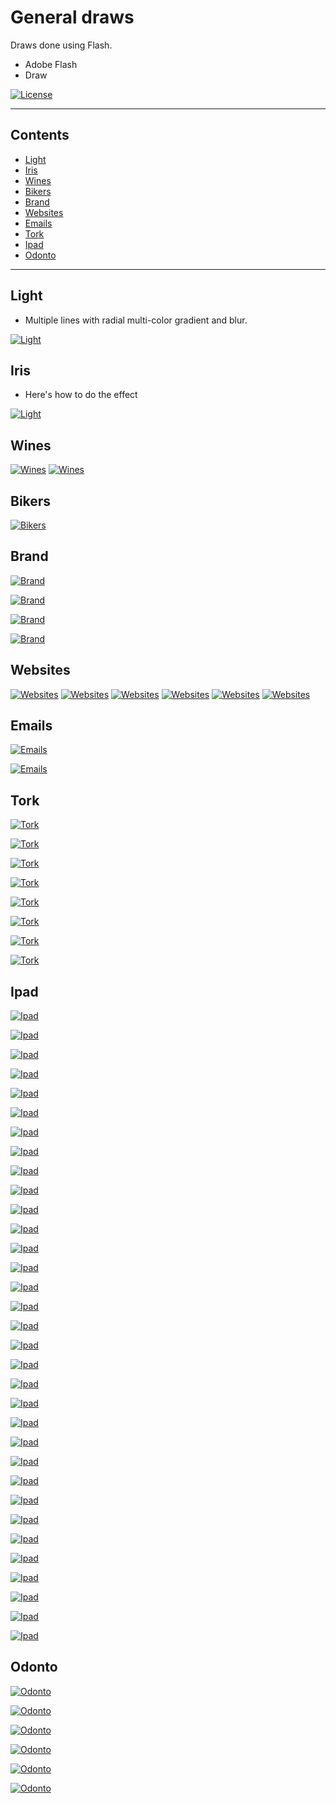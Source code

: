 # General draws
Draws done using Flash.

- Adobe Flash
- Draw

[![License](http://img.shields.io/:license-mit-blue.svg?style=flat-square)](http://badges.mit-license.org)

---

## Contents

- [Light](#light)
- [Iris](#iris)
- [Wines](#wines)
- [Bikers](#bikers)
- [Brand](#brand)
- [Websites](#websites)
- [Emails](#emails)
- [Tork](#arm)
- [Ipad](#iPad)
- [Odonto](#odonto)

---

## Light 

- Multiple lines with radial multi-color gradient and blur.

[![Light](https://github.com/jonasgozdecki/draws/blob/master/iris.png)]()

## Iris

- Here's how to do the effect 

[![Light](https://github.com/jonasgozdecki/draws/blob/master/Light_iris.png)]()

## Wines

[![Wines](https://github.com/jonasgozdecki/draws/blob/master/aurora1.jpg)]()
[![Wines](https://github.com/jonasgozdecki/draws/blob/master/aurora2.jpg)]()

## Bikers

[![Bikers](https://github.com/jonasgozdecki/draws/blob/master/bikers.png)]()

## Brand

[![Brand](https://github.com/jonasgozdecki/draws/blob/master/brand_gestor.png)]()

[![Brand](https://github.com/jonasgozdecki/draws/blob/master/servitrine.png)]()

[![Brand](https://github.com/jonasgozdecki/draws/blob/master/mobdesk.png)]()

[![Brand](https://github.com/jonasgozdecki/draws/blob/master/s1.jpg)]()


## Websites

[![Websites](https://github.com/jonasgozdecki/draws/blob/master/ex.jpg)]()
[![Websites](https://github.com/jonasgozdecki/draws/blob/master/index.png)]()
[![Websites](https://github.com/jonasgozdecki/draws/blob/master/index2_Lw.jpg)]()
[![Websites](https://github.com/jonasgozdecki/draws/blob/master/maf.jpg)]()
[![Websites](https://github.com/jonasgozdecki/draws/blob/master/textures.png)]()
[![Websites](https://github.com/jonasgozdecki/draws/blob/master/component.png)]()


## Emails

[![Emails](https://github.com/jonasgozdecki/draws/blob/master/mail_hcl.png)]()

[![Emails](https://github.com/jonasgozdecki/draws/blob/master/Integrator_malaEN.jpg)]()


## Tork

[![Tork](https://github.com/jonasgozdecki/draws/blob/master/card_tork.png)]()

[![Tork](https://github.com/jonasgozdecki/draws/blob/master/tork_work.png)]()

[![Tork](https://github.com/jonasgozdecki/draws/blob/master/p3.png)]()

[![Tork](https://github.com/jonasgozdecki/draws/blob/master/p2.png)]()

[![Tork](https://github.com/jonasgozdecki/draws/blob/master/KERS_liquid.png)]()

[![Tork](https://github.com/jonasgozdecki/draws/blob/master/TORK_V4.png)]()

[![Tork](https://github.com/jonasgozdecki/draws/blob/master/tork_valves_v2.png)]()

[![Tork](https://github.com/jonasgozdecki/draws/blob/master/tork_valves_v2a.png)]()



## Ipad

[![Ipad](https://github.com/jonasgozdecki/draws/blob/master/ipadSystem/1.PNG)]()

[![Ipad](https://github.com/jonasgozdecki/draws/blob/master/ipadSystem/2.PNG)]()

[![Ipad](https://github.com/jonasgozdecki/draws/blob/master/ipadSystem/2a.PNG)]()

[![Ipad](https://github.com/jonasgozdecki/draws/blob/master/ipadSystem/3.PNG)]()

[![Ipad](https://github.com/jonasgozdecki/draws/blob/master/ipadSystem/4.PNG)]()

[![Ipad](https://github.com/jonasgozdecki/draws/blob/master/ipadSystem/5.PNG)]()

[![Ipad](https://github.com/jonasgozdecki/draws/blob/master/ipadSystem/6.PNG)]()

[![Ipad](https://github.com/jonasgozdecki/draws/blob/master/ipadSystem/7.PNG)]()

[![Ipad](https://github.com/jonasgozdecki/draws/blob/master/ipadSystem/8.PNG)]()

[![Ipad](https://github.com/jonasgozdecki/draws/blob/master/ipadSystem/9.PNG)]()

[![Ipad](https://github.com/jonasgozdecki/draws/blob/master/ipadSystem/10.PNG)]()

[![Ipad](https://github.com/jonasgozdecki/draws/blob/master/ipadSystem/11.PNG)]()

[![Ipad](https://github.com/jonasgozdecki/draws/blob/master/ipadSystem/13.PNG)]()

[![Ipad](https://github.com/jonasgozdecki/draws/blob/master/ipadSystem/14.PNG)]()

[![Ipad](https://github.com/jonasgozdecki/draws/blob/master/ipadSystem/15.PNG)]()

[![Ipad](https://github.com/jonasgozdecki/draws/blob/master/ipadSystem/15a.PNG)]()

[![Ipad](https://github.com/jonasgozdecki/draws/blob/master/ipadSystem/15b.PNG)]()

[![Ipad](https://github.com/jonasgozdecki/draws/blob/master/ipadSystem/15c.PNG)]()

[![Ipad](https://github.com/jonasgozdecki/draws/blob/master/ipadSystem/16.PNG)]()

[![Ipad](https://github.com/jonasgozdecki/draws/blob/master/ipadSystem/18.PNG)]()

[![Ipad](https://github.com/jonasgozdecki/draws/blob/master/ipadSystem/19.PNG)]()

[![Ipad](https://github.com/jonasgozdecki/draws/blob/master/ipadSystem/20.PNG)]()

[![Ipad](https://github.com/jonasgozdecki/draws/blob/master/ipadSystem/21.PNG)]()

[![Ipad](https://github.com/jonasgozdecki/draws/blob/master/ipadSystem/22.PNG)]()

[![Ipad](https://github.com/jonasgozdecki/draws/blob/master/ipadSystem/23.PNG)]()

[![Ipad](https://github.com/jonasgozdecki/draws/blob/master/ipadSystem/24.PNG)]()

[![Ipad](https://github.com/jonasgozdecki/draws/blob/master/ipadSystem/25.PNG)]()

[![Ipad](https://github.com/jonasgozdecki/draws/blob/master/ipadSystem/26.PNG)]()

[![Ipad](https://github.com/jonasgozdecki/draws/blob/master/ipadSystem/27.PNG)]()

[![Ipad](https://github.com/jonasgozdecki/draws/blob/master/ipadSystem/28.PNG)]()

[![Ipad](https://github.com/jonasgozdecki/draws/blob/master/ipadSystem/29.PNG)]()

[![Ipad](https://github.com/jonasgozdecki/draws/blob/master/ipadSystem/30.PNG)]()

[![Ipad](https://github.com/jonasgozdecki/draws/blob/master/ipadSystem/31.PNG)]()




## Odonto

[![Odonto](https://github.com/jonasgozdecki/draws/blob/master/odonto/odonto1.png)]()

[![Odonto](https://github.com/jonasgozdecki/draws/blob/master/odonto/odonto2.png)]()

[![Odonto](https://github.com/jonasgozdecki/draws/blob/master/odonto/odonto3.png)]()

[![Odonto](https://github.com/jonasgozdecki/draws/blob/master/odonto/odonto4.png)]()

[![Odonto](https://github.com/jonasgozdecki/draws/blob/master/odonto/odonto5.png)]()

[![Odonto](https://github.com/jonasgozdecki/draws/blob/master/odonto/odonto6.png)]()

